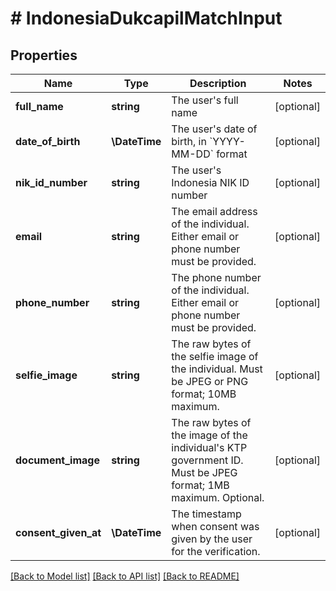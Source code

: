 # # IndonesiaDukcapilMatchInput

## Properties

Name | Type | Description | Notes
------------ | ------------- | ------------- | -------------
**full_name** | **string** | The user&#39;s full name | [optional]
**date_of_birth** | **\DateTime** | The user&#39;s date of birth, in &#x60;YYYY-MM-DD&#x60; format | [optional]
**nik_id_number** | **string** | The user&#39;s Indonesia NIK ID number | [optional]
**email** | **string** | The email address of the individual.              Either email or phone number must be provided. | [optional]
**phone_number** | **string** | The phone number of the individual.              Either email or phone number must be provided. | [optional]
**selfie_image** | **string** | The raw bytes of the selfie image of the individual.              Must be JPEG or PNG format; 10MB maximum. | [optional]
**document_image** | **string** | The raw bytes of the image of the individual&#39;s KTP government ID.              Must be JPEG format; 1MB maximum.              Optional. | [optional]
**consent_given_at** | **\DateTime** | The timestamp when consent was given by the user for the verification. | [optional]

[[Back to Model list]](../../README.md#models) [[Back to API list]](../../README.md#endpoints) [[Back to README]](../../README.md)

